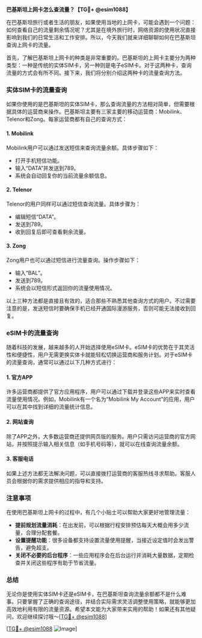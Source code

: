 **巴基斯坦上网卡怎么查流量？【TG💪+ @esim1088】**

在巴基斯坦旅行或者生活的朋友，如果使用当地的上网卡，可能会遇到一个问题：如何查看自己的流量剩余情况呢？尤其是在境外旅行时，网络资源的使用状况直接影响到我们的日常生活和工作安排。所以，今天我们就来详细聊聊如何在巴基斯坦查询上网卡的流量。

首先，了解巴基斯坦上网卡的种类是非常重要的。巴基斯坦的上网卡主要分为两种类型：一种是传统的实体SIM卡，另一种则是电子eSIM卡。对于这两种卡，查询流量的方式会有所不同。接下来，我们将分别介绍这两种卡的流量查询方法。

### 实体SIM卡的流量查询

如果你使用的是巴基斯坦的实体SIM卡，那么查询流量的方法相对简单，但需要根据具体的运营商来操作。巴基斯坦主要有三家主要的移动运营商：Mobilink、Telenor和Zong。每家运营商都有自己的查询方式：

#### 1. Mobilink
Mobilink用户可以通过发送短信来查询流量余额。具体步骤如下：
- 打开手机短信功能。
- 输入“DATA”并发送到789。
- 系统会自动回复你的当前流量余额信息。

#### 2. Telenor
Telenor的用户同样可以通过短信查询流量。具体步骤为：
- 编辑短信“DATA”。
- 发送到789。
- 收到回复后即可查看剩余流量。

#### 3. Zong
Zong用户也可以通过短信进行流量查询。操作步骤如下：
- 输入“BAL”。
- 发送到789。
- 系统会以短信形式返回你的流量使用情况。

以上三种方法都是直接且有效的，适合那些不熟悉其他查询方式的用户。不过需要注意的是，发送短信时要确保手机已经开通国际漫游服务，否则可能无法接收到回复。

### eSIM卡的流量查询

随着科技的发展，越来越多的人开始选择使用eSIM卡。eSIM卡的优势在于其灵活性和便捷性，用户无需更换实体卡就能轻松切换运营商和服务计划。对于eSIM卡的流量查询，通常可以通过以下几种方式进行：

#### 1. 官方APP
许多运营商都提供了官方应用程序，用户可以通过下载并登录这些APP来实时查看流量使用情况。例如，Mobilink有一个名为“Mobilink My Account”的应用，用户可以在其中找到详细的流量统计信息。

#### 2. 网站查询
除了APP之外，大多数运营商还提供网页版的服务。用户只需访问运营商的官方网站，并按照提示输入相关信息（如手机号码等），就可以在线查询流量余额。

#### 3. 客服电话
如果上述方法都无法解决问题，可以直接拨打运营商的客服热线寻求帮助。客服人员会根据你的需求提供相应的指导和支持。

### 注意事项

在使用巴基斯坦上网卡的过程中，有几个小贴士可以帮助大家更好地管理流量：
- **提前规划流量消耗**：在出发前，可以根据行程安排预估每天大概会用多少流量，合理分配套餐。
- **设置提醒功能**：很多设备都支持设置流量使用提醒，当接近设定值时会发出警告，避免超支。
- **关闭不必要的后台程序**：一些应用程序会在后台运行并消耗大量数据，定期检查并关闭这些程序有助于节省流量。

### 总结

无论你是使用实体SIM卡还是eSIM卡，在巴基斯坦查询流量余额都不是什么难事。只要掌握了正确的查询途径，并结合实际需求灵活调整使用策略，就能够更加高效地利用有限的流量资源。希望本文能为大家带来实用的帮助！如果还有其他疑问，欢迎继续探讨哦～[[TG💪+ @esim1088](https://t.me/s/esim1088)]

[[TG💪+ @esim1088](https://t.me/s/esim1088) ![Image](https://i.postimg.cc/4NQfJmqS/Snipaste-2025-05-13-00-14-12.png)]